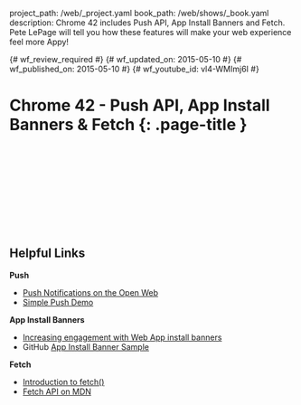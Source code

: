 project_path: /web/_project.yaml
book_path: /web/shows/_book.yaml
description: Chrome 42 includes Push API, App Install Banners and Fetch. Pete LePage will tell you how these features will make your web experience feel more Appy!

{# wf_review_required #}
{# wf_updated_on: 2015-05-10 #}
{# wf_published_on: 2015-05-10 #}
{# wf_youtube_id: vl4-WMImj6I #}

# Chrome 42 - Push API, App Install Banners & Fetch {: .page-title }


<div class="video-wrapper">
  <iframe class="devsite-embedded-youtube-video" data-video-id="vl4-WMImj6I"
          data-autohide="1" data-showinfo="0" frameborder="0" allowfullscreen>
  </iframe>
</div>


## Helpful Links

**Push**

* [Push Notifications on the Open Web](/web/updates/2015/03/push-notifications-on-the-open-web)
* [Simple Push Demo](https://simple-push-demo.appspot.com/)

**App Install Banners**

* [Increasing engagement with Web App install banners](http://updates.html5rocks.com/2015/03/increasing-engagement-with-app-install-banners-in-chrome-for-android)
* GitHub [App Install Banner Sample](https://github.com/GoogleChrome/samples/tree/gh-pages/app-install-banner)

**Fetch**

* [Introduction to fetch()](http://updates.html5rocks.com/2015/03/introduction-to-fetch)
* [Fetch API on MDN](https://developer.mozilla.org/en-US/docs/Web/API/Fetch_API)

